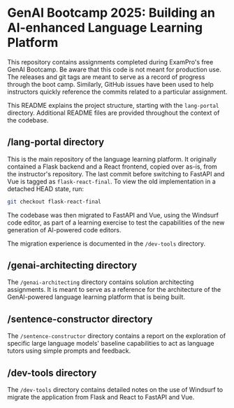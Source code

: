 # GenAI Bootcamp 2025: Building an AI-enhanced Language Learning Platform

This repository contains assignments completed during ExamPro's free GenAI Bootcamp. Be aware that this code is not meant for production use. The releases and git tags are meant to serve as a record of progress through the boot camp. Similarly, GitHub issues have been used to help instructors quickly reference the commits related to a particular assignment.

This README explains the project structure, starting with the `lang-portal` directory. Additional README files are provided throughout the context of the codebase.

## /lang-portal directory

This is the main repository of the language learning platform. It originally contained a Flask backend and a React frontend, copied over as-is, from the instructor's repository. The last commit before switching to FastAPI and Vue is tagged as `flask-react-final`. To view the old implementation in a detached HEAD state, run:

```sh
git checkout flask-react-final
```

The codebase was then migrated to FastAPI and Vue, using the Windsurf code editor, as part of a learning exercise to test the capabilities of the new generation of AI-powered code editors.

The migration experience is documented in the `/dev-tools` directory.

## /genai-architecting directory

The `/genai-architecting` directory contains solution architecting assignments. It is meant to serve as a reference for the architecture of the GenAI-powered language learning platform that is being built.

## /sentence-constructor directory

The `/sentence-constructor` directory contains a report on the exploration of specific large language models' baseline capabilities to act as language tutors using simple prompts and feedback.

## /dev-tools directory

The `/dev-tools` directory contains detailed notes on the use of Windsurf to migrate the application from Flask and React to FastAPI and Vue.
